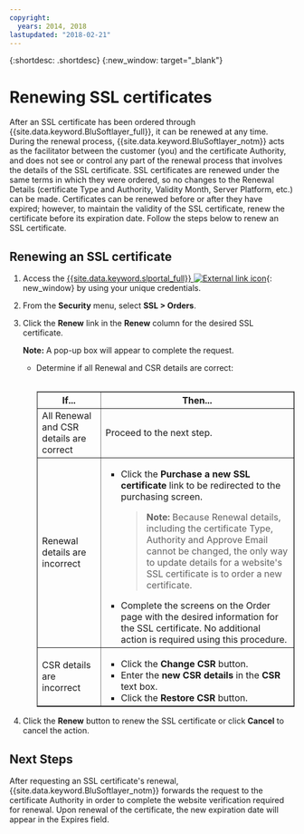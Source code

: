 ```yaml
---
copyright:
  years: 2014, 2018
lastupdated: "2018-02-21"
---
```


{:shortdesc: .shortdesc}
{:new_window: target="_blank"}

# Renewing SSL certificates

After an SSL certificate has been ordered through {{site.data.keyword.BluSoftlayer_full}}, it can be renewed at any time. During the renewal process, {{site.data.keyword.BluSoftlayer_notm}} acts as the facilitator between the customer (you) and the certificate Authority, and does not see or control any part of the renewal process that involves the details of the SSL certificate. SSL certificates are renewed under the same terms in which they were ordered, so no changes to the Renewal Details (certificate Type and Authority, Validity Month, Server Platform, etc.) can be made. Certificates can be renewed before or after they have expired; however, to maintain the validity of the SSL certificate, renew the certificate before its expiration date. Follow the steps below to renew an SSL certificate.

## Renewing an SSL certificate

1. Access the [{{site.data.keyword.slportal_full}} ![External link icon](../../icons/launch-glyph.svg "External link icon")](https://control.softlayer.com/){: new_window} by using your unique credentials.
2. From the **Security** menu, select **SSL > Orders**.
3. Click the **Renew** link in the **Renew** column for the desired SSL certificate.

   **Note:** A pop-up box will appear to complete the request.  
   * Determine if all Renewal and CSR details are correct:<br /><br /><table border="1"><tr><th>If...</th><th>Then...</th></tr><tr><td>All Renewal and CSR details are correct</td><td>Proceed to the next step.</td></tr><tr><td>Renewal details are incorrect</td><td><ul><li>Click the <strong>Purchase a new SSL certificate</strong> link to be redirected to the purchasing screen.<br /><blockquote><strong>Note:</strong> Because Renewal details, including the certificate Type, Authority and Approve Email cannot be changed, the only way to update details for a website's SSL certificate is to order a new certificate.</blockquote></li><li>Complete the screens on the Order page with the desired information for the SSL certificate. No additional action is required using this procedure.</li></ul></td></tr><tr><td>CSR details are incorrect</td><td><ul><li>Click the **Change CSR** button.</li><li>Enter the **new CSR details** in the **CSR** text box.</li><li>Click the **Restore CSR** button.</li></ul></td></tr></table>
4. Click the **Renew** button to renew the SSL certificate or click **Cancel** to cancel the action.

## Next Steps

After requesting an SSL certificate's renewal, {{site.data.keyword.BluSoftlayer_notm}} forwards the request to the certificate Authority in order to complete the website verification required for renewal. Upon renewal of the certificate, the new expiration date will appear in the Expires field.
